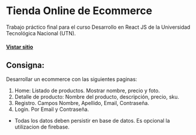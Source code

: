 # Tienda Online de Ecommerce

Trabajo práctico final para el curso Desarrollo en React JS de la Universidad Tecnológica Nacional (UTN).

#### [Vistar sitio](http://tiendaonline-lombok.surge.sh/)

## Consigna:

Desarrollar un ecommerce con las siguientes paginas:

1) Home: Listado de productos. Mostrar nombre, precio y foto.
2) Detalle de producto: Nombre del producto, descripción, precio, sku.
3) Registro. Campos Nombre, Apellido, Email, Contraseña.
4) Login. Por Email y Contraseña.

* Todas los datos deben persistir en base de datos. Es opcional la utilizacion de firebase.
